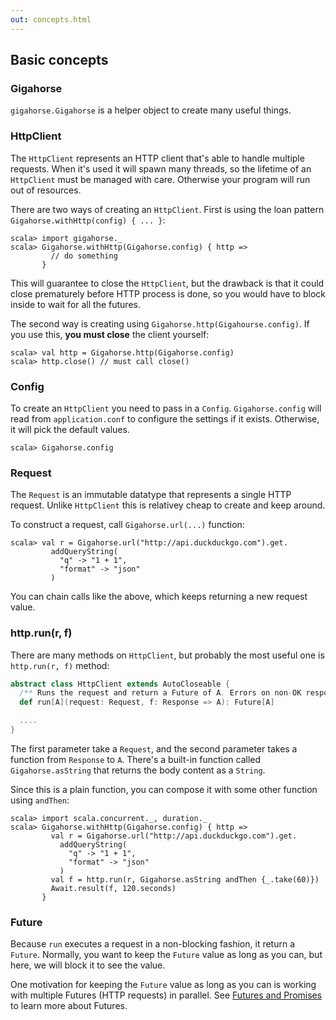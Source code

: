 ```yaml
---
out: concepts.html
---
```


  [Future]: http://docs.scala-lang.org/overviews/core/futures.html

Basic concepts
--------------

### Gigahorse

`gigahorse.Gigahorse` is a helper object to create many useful things.

### HttpClient

The `HttpClient` represents an HTTP client that's able to handle multiple requests.
When it's used it will spawn many threads, so the lifetime of an `HttpClient`
must be managed with care. Otherwise your program will run out of resources.

There are two ways of creating an `HttpClient`.
First is using the loan pattern `Gigahorse.withHttp(config) { ... }`:

```console:new
scala> import gigahorse._
scala> Gigahorse.withHttp(Gigahorse.config) { http =>
         // do something
       }
```

This will guarantee to close the `HttpClient`, but the drawback
is that it could close prematurely before HTTP process is done,
so you would have to block inside to wait for all the futures.

The second way is creating using `Gigahorse.http(Gigahourse.config)`.
If you use this, **you must close** the client yourself:

```console
scala> val http = Gigahorse.http(Gigahorse.config)
scala> http.close() // must call close()
```

### Config

To create an `HttpClient` you need to pass in a `Config`.
`Gigahorse.config` will read from `application.conf` to configure
the settings if it exists. Otherwise, it will pick the default values.

```console
scala> Gigahorse.config
```

### Request

The `Request` is an immutable datatype that represents a single HTTP request.
Unlike `HttpClient` this is relativey cheap to create and keep around.

To construct a request, call `Gigahorse.url(...)` function:

```console
scala> val r = Gigahorse.url("http://api.duckduckgo.com").get.
         addQueryString(
           "q" -> "1 + 1",
           "format" -> "json"
         )
```

You can chain calls like the above, which keeps returning a new request value.

### http.run(r, f)

There are many methods on `HttpClient`, but probably the most useful one is
`http.run(r, f)` method:

```scala
abstract class HttpClient extends AutoCloseable {
  /** Runs the request and return a Future of A. Errors on non-OK response. */
  def run[A](request: Request, f: Response => A): Future[A]

  ....
}
```

The first parameter take a `Request`, and the second parameter takes a function
from `Response` to `A`. There's a built-in function called `Gigahorse.asString`
that returns the body content as a `String`.

Since this is a plain function, you can compose it with some other function
using `andThen`:

```console
scala> import scala.concurrent._, duration._
scala> Gigahorse.withHttp(Gigahorse.config) { http =>
         val r = Gigahorse.url("http://api.duckduckgo.com").get.
           addQueryString(
             "q" -> "1 + 1",
             "format" -> "json"
           )
         val f = http.run(r, Gigahorse.asString andThen {_.take(60)})
         Await.result(f, 120.seconds)
       }
```

### Future

Because `run` executes a request in a non-blocking fashion, it return a `Future`.
Normally, you want to keep the `Future` value as long as you can,
but here, we will block it to see the value.

One motivation for keeping the `Future` value as long as you can
is working with multiple Futures (HTTP requests) in parallel.
See [Futures and Promises][Future] to learn more about Futures.
